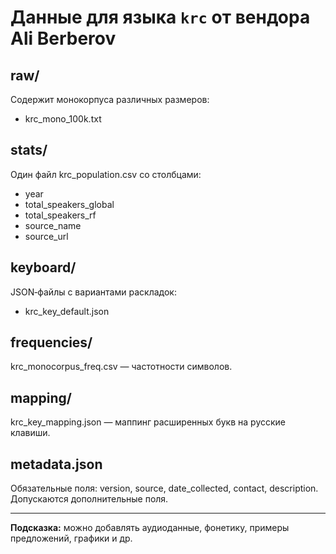 # Данные для языка `krc` от вендора Ali Berberov

## raw/
Содержит монокорпуса различных размеров:
- krc_mono_100k.txt

## stats/
Один файл krc_population.csv со столбцами:
- year
- total_speakers_global
- total_speakers_rf
- source_name
- source_url

## keyboard/
JSON‑файлы с вариантами раскладок:
- krc_key_default.json

## frequencies/
krc_monocorpus_freq.csv — частотности символов.

## mapping/
krc_key_mapping.json — маппинг расширенных букв на русские клавиши.

## metadata.json
Обязательные поля: version, source, date_collected, contact, description.
Допускаются дополнительные поля.

---  
**Подсказка:** можно добавлять аудиоданные, фонетику, примеры предложений, графики и др.

